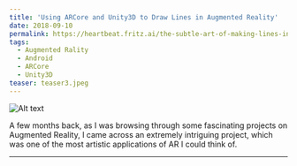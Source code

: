 ```yaml
---
title: 'Using ARCore and Unity3D to Draw Lines in Augmented Reality'
date: 2018-09-10
permalink: https://heartbeat.fritz.ai/the-subtle-art-of-making-lines-in-augmented-reality-using-arcore-and-unity3d-e26718dffa03
tags:
  - Augmented Rality
  - Android
  - ARCore
  - Unity3D
teaser: teaser3.jpeg
---
```


![Alt text](https://shivangchopra11.github.io/images/teaser3.jpeg)


A few months back, as I was browsing through some fascinating projects on Augmented Reality, I came across an extremely intriguing project, which was one of the most artistic applications of AR I could think of.

---
